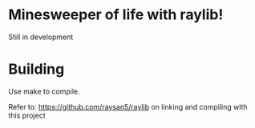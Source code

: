 # Minesweeper of life with raylib!
Still in development

# Building
Use make to compile.

Refer to: https://github.com/raysan5/raylib on linking and compiling with this project

